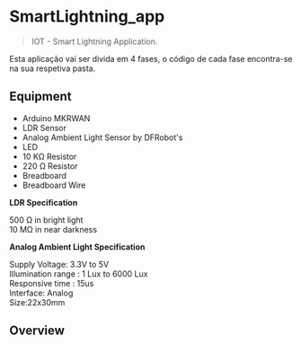 # SmartLightning_app

> IOT - Smart Lightning Application.

Esta aplicação vai ser divida em 4 fases, o código de cada fase encontra-se na sua respetiva pasta.

## Equipment

 <ul>
    <li>Arduino MKRWAN</li>
    <li>LDR Sensor</li>
    <li>Analog Ambient Light Sensor by DFRobot's</li>
    <li>LED</li>
    <li>10 KΩ Resistor</li>
    <li>220 Ω Resistor</li>
    <li>Breadboard</li>
    <li>Breadboard Wire</li>
 </ul>

 __LDR Specification__

 500 Ω in bright light<br>
 10 MΩ in near darkness 

 __Analog Ambient Light Specification__

 Supply Voltage: 3.3V to 5V<br>
 Illumination range : 1 Lux to 6000 Lux<br>
 Responsive time : 15us<br>
 Interface: Analog<br>
 Size:22x30mm

## Overview
